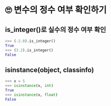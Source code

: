 # 🙄 변수의 정수 여부 확인하기
## is_integer()로 실수의 정수 여부 확인
```python
>>> (-2.0).is_integer()
True
>>> (3.2).is_integer()
False
```

## isinstance(object, classinfo)
```python
>>> x = 5
>>> isinstance(x, int)
True
>>> isinstance(x, float)
False
```
